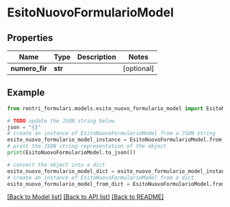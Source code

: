 # EsitoNuovoFormularioModel


## Properties

Name | Type | Description | Notes
------------ | ------------- | ------------- | -------------
**numero_fir** | **str** |  | [optional] 

## Example

```python
from rentri_formulari.models.esito_nuovo_formulario_model import EsitoNuovoFormularioModel

# TODO update the JSON string below
json = "{}"
# create an instance of EsitoNuovoFormularioModel from a JSON string
esito_nuovo_formulario_model_instance = EsitoNuovoFormularioModel.from_json(json)
# print the JSON string representation of the object
print(EsitoNuovoFormularioModel.to_json())

# convert the object into a dict
esito_nuovo_formulario_model_dict = esito_nuovo_formulario_model_instance.to_dict()
# create an instance of EsitoNuovoFormularioModel from a dict
esito_nuovo_formulario_model_from_dict = EsitoNuovoFormularioModel.from_dict(esito_nuovo_formulario_model_dict)
```
[[Back to Model list]](../README.md#documentation-for-models) [[Back to API list]](../README.md#documentation-for-api-endpoints) [[Back to README]](../README.md)


